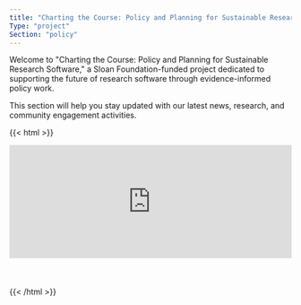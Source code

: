 ```yaml
---
title: "Charting the Course: Policy and Planning for Sustainable Research Software"
Type: "project"
Section: "policy"
---
```


Welcome to "Charting the Course: Policy and Planning for Sustainable Research Software," a Sloan Foundation-funded project dedicated to supporting the future of research software through evidence-informed policy work.

This section will help you stay updated with our latest news, research, and community engagement activities.


{{< html >}}
<br>
<div style="padding:40% 0 0 0;position:relative;">
<iframe src="https://player.vimeo.com/video/840444192?badge=0&amp;autopause=0&amp;player_id=0&amp;app_id=58479" frameborder="0" allow="autoplay; fullscreen; picture-in-picture" allowfullscreen style="position:absolute;top:0;left:0;width:100%;height:100%;" title="Charting the Course Project Introduction">
</iframe>
</div>
<script src="https://player.vimeo.com/api/player.js"></script>
<br>
<br>
<br>
{{< /html >}}
